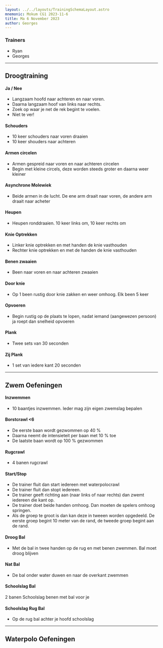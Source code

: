 ```yaml
---
layout: ../../layouts/TrainingSchemaLayout.astro
mnemonic: Mokum CG1 2023-11-6
title: Ma 6 November 2023
author: Georges
---
```

### Trainers
- Ryan
- Georges
------

## Droogtraining
#### Ja / Nee

- Langzaam hoofd naar achteren en naar voren.- Daarna langzaam hoof van links naar rechts. - Zoek op waar je net de rek begint te voelen. - Niet te ver!

#### Schouders

- 10 keer schouders naar voren draaien- 10 keer shouders naar achteren

#### Armen circelen

- Armen gespreid naar voren en naar achteren circelen- Begin met kleine circels, deze worden steeds groter en daarna weer kleiner

#### Asynchrone Molewiek

- Beide armen in de lucht. De ene arm draait naar voren, de andere arm draait naar acheter

#### Heupen

- Heupen ronddraaien. 10 keer links om, 10 keer rechts om

#### Knie Optrekken

- Linker knie optrekken en met handen de knie vasthouden- Rechter knie optrekken en met de handen de knie vasthouden

#### Benen zwaaien

- Been naar voren en naar achteren zwaaien

#### Door knie

- Op 1 been rustig door knie zakken en weer omhoog. Elk been 5 keer

#### Opvoeren

- Begin rustig op de plaats te lopen, nadat iemand (aangewezen persoon) ja roept dan snelheid opvoeren

#### Plank

- Twee sets van 30 seconden

#### Zij Plank

- 1 set van iedere kant 20 seconden
------

## Zwem Oefeningen
#### Inzwemmen

- 10 baantjes inzwemmen. Ieder mag zijn eigen zwemslag bepalen

#### Borstcrawl <6

- De eerste baan wordt gezwommen op 40 %- Daarna neemt de intensieteit per baan met 10 % toe- De laatste baan wordt op 100 % gezwommen

#### Rugcrawl

- 4 banen rugcrawl

#### Start/Stop

- De trainer fluit dan start iedereen met waterpolocrawl- De trainer fluit dan stopt iedereen.- De trainer geeft richting aan (naar links of naar rechts) dan zwemt iedereen die kant op.- De trainer doet beide handen omhoog. Dan moeten de spelers omhoog springen.- Als de groep te groot is dan kan deze in tweeen worden opgedeeld. De eerste groep begint 10 meter van de rand, de tweede groep begint aan de rand.

#### Droog Bal

- Met de bal in twee handen op de rug en met benen zwemmen. Bal moet droog blijven

#### Nat Bal

- De bal onder water duwen en naar de overkant zwemmen

#### Schoolslag Bal

2 banen Schoolslag benen met bal voor je

#### Schoolslag Rug Bal

- Op de rug bal achter je hoofd schoolslag
------

## Waterpolo Oefeningen
